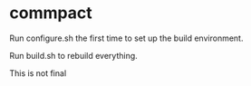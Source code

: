 # commpact

Run configure.sh the first time to set up the build environment.

Run build.sh to rebuild everything.

This is not final
